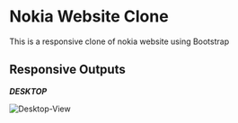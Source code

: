 # Nokia Website Clone

This is a responsive clone of nokia website using Bootstrap

## Responsive Outputs

_**DESKTOP**_

![Desktop-View](https://user-images.githubusercontent.com/44085985/196337476-c64f0429-54b7-436e-adbb-8b10e142f7f5.gif)
